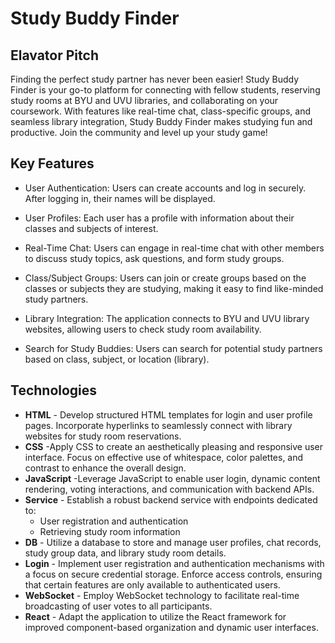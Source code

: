 # Study Buddy Finder

## Elavator Pitch

Finding the perfect study partner has never been easier! Study Buddy Finder is your go-to platform for connecting with fellow students, reserving study rooms at BYU and UVU libraries, and collaborating on your coursework. With features like real-time chat, class-specific groups, and seamless library integration, Study Buddy Finder makes studying fun and productive. Join the community and level up your study game!

## Key Features

- User Authentication: Users can create accounts and log in securely. After logging in, their names will be displayed.

- User Profiles: Each user has a profile with information about their classes and subjects of interest.

- Real-Time Chat: Users can engage in real-time chat with other members to discuss study topics, ask questions, and form study groups.

- Class/Subject Groups: Users can join or create groups based on the classes or subjects they are studying, making it easy to find like-minded study partners.

- Library Integration: The application connects to BYU and UVU library websites, allowing users to check study room availability.

- Search for Study Buddies: Users can search for potential study partners based on class, subject, or location (library).


## Technologies

- **HTML** - Develop structured HTML templates for login and user profile pages.
Incorporate hyperlinks to seamlessly connect with library websites for study room reservations.
- **CSS** -Apply CSS to create an aesthetically pleasing and responsive user interface.
Focus on effective use of whitespace, color palettes, and contrast to enhance the overall design.
- **JavaScript** -Leverage JavaScript to enable user login, dynamic content rendering, voting interactions, and communication with backend APIs.
- **Service** - Establish a robust backend service with endpoints dedicated to:
  - User registration and authentication
  - Retrieving study room information
- **DB** - Utilize a database to store and manage user profiles, chat records, study group data, and library study room details.
- **Login** - Implement user registration and authentication mechanisms with a focus on secure credential storage.
Enforce access controls, ensuring that certain features are only available to authenticated users.
- **WebSocket** - Employ WebSocket technology to facilitate real-time broadcasting of user votes to all participants.
- **React** - Adapt the application to utilize the React framework for improved component-based organization and dynamic user interfaces.



